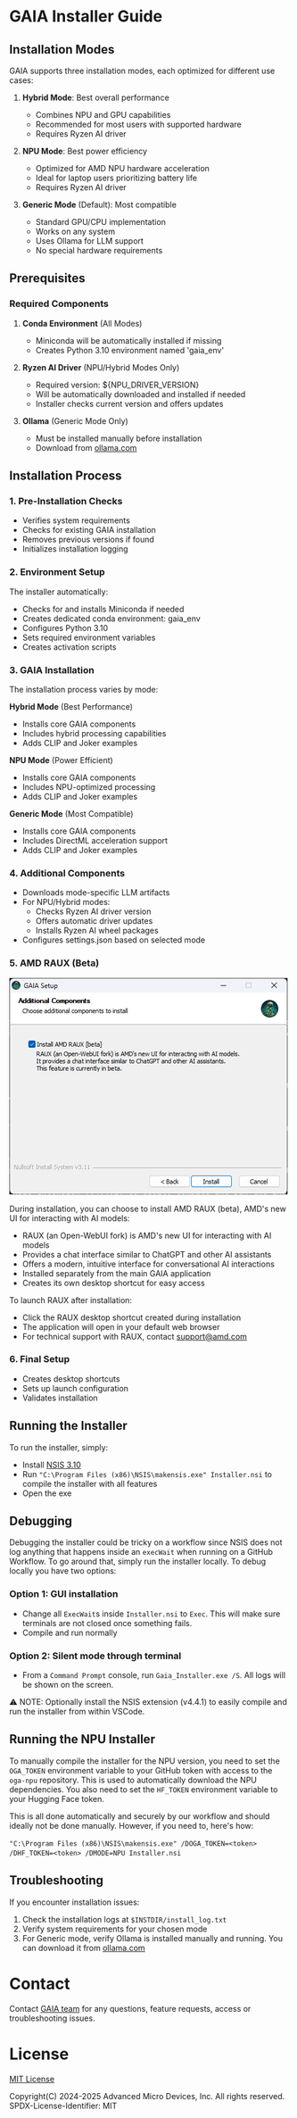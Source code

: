 # GAIA Installer Guide

## Installation Modes

GAIA supports three installation modes, each optimized for different use cases:

1. **Hybrid Mode**: Best overall performance
   - Combines NPU and GPU capabilities
   - Recommended for most users with supported hardware
   - Requires Ryzen AI driver

2. **NPU Mode**: Best power efficiency
   - Optimized for AMD NPU hardware acceleration
   - Ideal for laptop users prioritizing battery life
   - Requires Ryzen AI driver

3. **Generic Mode** (Default): Most compatible
   - Standard GPU/CPU implementation
   - Works on any system
   - Uses Ollama for LLM support
   - No special hardware requirements

## Prerequisites

### Required Components

1. **Conda Environment** (All Modes)
   - Miniconda will be automatically installed if missing
   - Creates Python 3.10 environment named 'gaia_env'

2. **Ryzen AI Driver** (NPU/Hybrid Modes Only)
   - Required version: ${NPU_DRIVER_VERSION}
   - Will be automatically downloaded and installed if needed
   - Installer checks current version and offers updates

3. **Ollama** (Generic Mode Only)
   - Must be installed manually before installation
   - Download from [ollama.com](https://ollama.com)

## Installation Process

### 1. Pre-Installation Checks
- Verifies system requirements
- Checks for existing GAIA installation
- Removes previous versions if found
- Initializes installation logging

### 2. Environment Setup
The installer automatically:
- Checks for and installs Miniconda if needed
- Creates dedicated conda environment: gaia_env
- Configures Python 3.10
- Sets required environment variables
- Creates activation scripts

### 3. GAIA Installation

The installation process varies by mode:

**Hybrid Mode** (Best Performance)
- Installs core GAIA components
- Includes hybrid processing capabilities
- Adds CLIP and Joker examples

**NPU Mode** (Power Efficient)
- Installs core GAIA components
- Includes NPU-optimized processing
- Adds CLIP and Joker examples

**Generic Mode** (Most Compatible)
- Installs core GAIA components
- Includes DirectML acceleration support
- Adds CLIP and Joker examples

### 4. Additional Components

- Downloads mode-specific LLM artifacts
- For NPU/Hybrid modes:
  - Checks Ryzen AI driver version
  - Offers automatic driver updates
  - Installs Ryzen AI wheel packages
- Configures settings.json based on selected mode

### 5. AMD RAUX (Beta)

![AMD RAUX Installation Option](../docs/img/raux_installer_option.png)

During installation, you can choose to install AMD RAUX (beta), AMD's new UI for interacting with AI models:
- RAUX (an Open-WebUI fork) is AMD's new UI for interacting with AI models
- Provides a chat interface similar to ChatGPT and other AI assistants
- Offers a modern, intuitive interface for conversational AI interactions
- Installed separately from the main GAIA application
- Creates its own desktop shortcut for easy access

To launch RAUX after installation:
- Click the RAUX desktop shortcut created during installation
- The application will open in your default web browser
- For technical support with RAUX, contact support@amd.com

### 6. Final Setup
- Creates desktop shortcuts
- Sets up launch configuration
- Validates installation

## Running the Installer

To run the installer, simply:
* Install [NSIS 3.10](https://prdownloads.sourceforge.net/nsis/nsis-3.10-setup.exe?download)
* Run `"C:\Program Files (x86)\NSIS\makensis.exe" Installer.nsi` to compile the installer with all features
* Open the exe

## Debugging

Debugging the installer could be tricky on a workflow since NSIS does not log anything that happens inside an `execWait` when running on a GitHub Workflow. To go around that, simply run the installer locally. To debug locally you have two options:

### Option 1: GUI installation
* Change all `ExecWait`s inside `Installer.nsi` to `Exec`. This will make sure terminals are not closed once something fails.
* Compile and run normally

### Option 2: Silent mode through terminal
* From a `Command Prompt` console, run `Gaia_Installer.exe /S`. All logs will be shown on the screen.

 ⚠️ NOTE: Optionally install the NSIS extension (v4.4.1) to easily compile and run the installer from within VSCode.

## Running the NPU Installer

To manually compile the installer for the NPU version, you need to set the `OGA_TOKEN` environment variable to your GitHub token with access to the `oga-npu` repository. This is used to automatically download the NPU dependencies. You also need to set the `HF_TOKEN` environment variable to your Hugging Face token.

This is all done automatically and securely by our workflow and should ideally not be done manually. However, if you need to, here's how:

`"C:\Program Files (x86)\NSIS\makensis.exe" /DOGA_TOKEN=<token> /DHF_TOKEN=<token> /DMODE=NPU Installer.nsi`

## Troubleshooting

If you encounter installation issues:
1. Check the installation logs at `$INSTDIR/install_log.txt`
2. Verify system requirements for your chosen mode
4. For Generic mode, verify Ollama is installed manually and running. You can download it from [ollama.com](https://ollama.com)

# Contact
Contact [GAIA team](mailto:gaia@amd.com) for any questions, feature requests, access or troubleshooting issues.

# License

[MIT License](../LICENSE.md)

Copyright(C) 2024-2025 Advanced Micro Devices, Inc. All rights reserved.
SPDX-License-Identifier: MIT